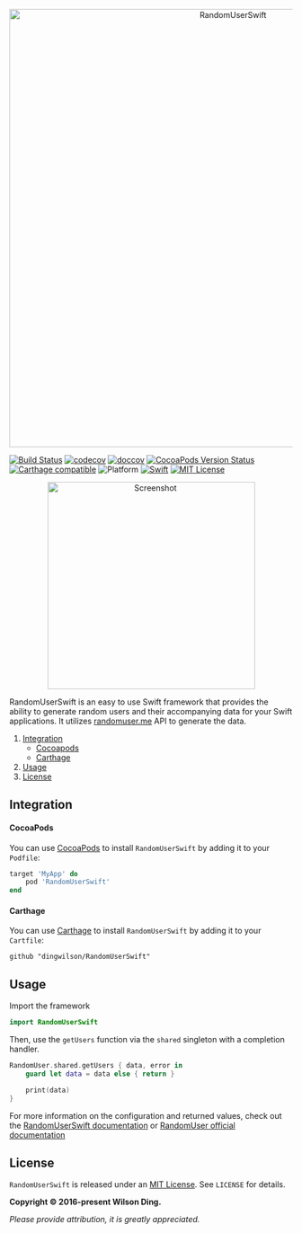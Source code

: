 <p align="center">
  <img src="https://raw.githubusercontent.com/dingwilson/RandomUserSwift/master/Assets/banner.png" width="780" title="RandomUserSwift">
</p>

[![Build Status](https://travis-ci.org/dingwilson/RandomUserSwift.svg?branch=master)](https://travis-ci.org/dingwilson/RandomUserSwift)
[![codecov](https://codecov.io/gh/dingwilson/RandomUserSwift/branch/master/graph/badge.svg)](https://codecov.io/gh/dingwilson/RandomUserSwift)
[![doccov](https://wilsonding.com/RandomUserSwift/badge.svg)](https://wilsonding.com/RandomUserSwift)
[![CocoaPods Version Status](https://img.shields.io/cocoapods/v/RandomUserSwift.svg)](https://cocoapods.org/pods/RandomUserSwift)
[![Carthage compatible](https://img.shields.io/badge/Carthage-Compatible-brightgreen.svg?style=flat)](https://github.com/Carthage/Carthage)
![Platform](https://img.shields.io/badge/platforms-iOS-333333.svg)
[![Swift](https://img.shields.io/badge/Swift-5.0+-orange.svg)](https://swift.org)
[![MIT License](https://img.shields.io/badge/license-MIT-blue.svg)](https://opensource.org/licenses/MIT)

<p align="center">
  <img src="https://raw.githubusercontent.com/dingwilson/RandomUserSwift/master/Assets/screenshot.gif" width="369" title="Screenshot">
</p>

RandomUserSwift is an easy to use Swift framework that provides the ability to generate random users and their accompanying data for your Swift applications. It utilizes [randomuser.me](https://www.randomuser.me) API to generate the data.

1. [Integration](#integration)
    - [Cocoapods](#cocoapods)
    - [Carthage](#carthage)
2. [Usage](#usage)
3. [License](#license)

## Integration

#### CocoaPods
You can use [CocoaPods](https://cocoapods.org/) to install `RandomUserSwift` by adding it to your `Podfile`:
```ruby
target 'MyApp' do
	pod 'RandomUserSwift'
end
```

#### Carthage
You can use [Carthage](https://github.com/Carthage/Carthage) to install `RandomUserSwift` by adding it to your `Cartfile`:
```
github "dingwilson/RandomUserSwift"
```

## Usage

Import the framework

```swift
import RandomUserSwift
```

Then, use the `getUsers` function via the `shared` singleton with a completion handler.

```swift
RandomUser.shared.getUsers { data, error in
    guard let data = data else { return }

    print(data)
}
```

For more information on the configuration and returned values, check out the [RandomUserSwift documentation](https://wilsonding.com/RandomUserSwift) or [RandomUser official documentation](https://www.randomuser.me/documentation)


## License

`RandomUserSwift` is released under an [MIT License](https://opensource.org/licenses/MIT). See `LICENSE` for details.

**Copyright &copy; 2016-present Wilson Ding.**

*Please provide attribution, it is greatly appreciated.*
